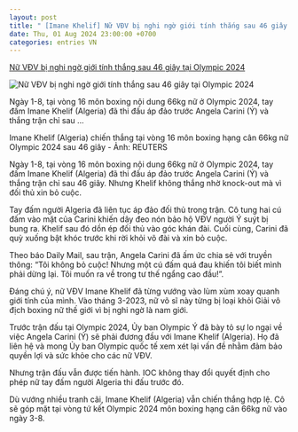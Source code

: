 ```yaml
---
layout: post
title: " [Imane Khelif] Nữ VĐV bị nghi ngờ giới tính thắng sau 46 giây tại Olympic 2024"
date: Thu, 01 Aug 2024 23:00:00 +0700
categories: entries VN
---
```

[Nữ VĐV bị nghi ngờ giới tính thắng sau 46 giây tại Olympic 2024](https://tuoitre.vn/nu-vdv-bi-nghi-ngo-gioi-tinh-thang-sau-46-giay-tai-olympic-2024-20240801193320709.htm)

![Nữ VĐV bị nghi ngờ giới tính thắng sau 46 giây tại Olympic 2024](https://cdn1.tuoitre.vn/zoom/600_315/471584752817336320/2024/8/1/2024-08-01t104614z178443257up1ek810tx059rtrmadp3olympics-2024-boxing-17225150402591218504838-120-0-1167-2000-crop-17225152023861310653650.jpg)

Ngày 1-8, tại vòng 16 môn boxing nội dung 66kg nữ ở Olympic 2024, tay đấm Imane Khelif (Algeria) đã thi đấu áp đảo trước Angela Carini (Ý) và thắng trận chỉ sau ...

Imane Khelif (Algeria) chiến thắng tại vòng 16 môn boxing hạng cân 66kg nữ Olympic 2024 sau 46 giây - Ảnh: REUTERS

Ngày 1-8, tại vòng 16 môn boxing nội dung 66kg nữ ở Olympic 2024, tay đấm Imane Khelif (Algeria) đã thi đấu áp đảo trước Angela Carini (Ý) và thắng trận chỉ sau 46 giây. Nhưng Khelif không thắng nhờ knock-out mà vì đối thủ xin bỏ cuộc.

Tay đấm người Algeria đã liên tục áp đảo đối thủ trong trận. Cô tung hai cú đấm vào mặt của Carini khiến dây đeo nón bảo hộ VĐV người Ý suýt bị bung ra. Khelif sau đó dồn ép đối thủ vào góc khán đài. Cuối cùng, Carini đã quỳ xuống bật khóc trước khi rời khỏi võ đài và xin bỏ cuộc.

Theo báo Daily Mail, sau trận, Angela Carini đã ấm ức chia sẻ với truyền thông: “Tôi không bỏ cuộc! Nhưng một cú đấm quá đau khiến tôi biết mình phải dừng lại. Tôi muốn ra về trong tư thế ngẩng cao đầu!”.

Đáng chú ý, nữ VĐV Imane Khelif đã từng vướng vào lùm xùm xoay quanh giới tính của mình. Vào tháng 3-2023, nữ võ sĩ này từng bị loại khỏi Giải vô địch boxing nữ thế giới vì bị nghi ngờ là nam giới.

Trước trận đấu tại Olympic 2024, Ủy ban Olympic Ý đã bày tỏ sự lo ngại về việc Angela Carini (Ý) sẽ phải đương đầu với Imane Khelif (Algeria). Họ đã liên hệ và mong Ủy ban Olympic quốc tế xem xét lại vấn đề nhằm đảm bảo quyền lợi và sức khỏe cho các nữ VĐV.

Nhưng trận đấu vẫn được tiến hành. IOC không thay đổi quyết định cho phép nữ tay đấm người Algeria thi đấu trước đó.

Dù vướng nhiều tranh cãi, Imane Khelif (Algeria) vẫn chiến thắng hợp lệ. Cô sẽ góp mặt tại vòng tứ kết Olympic 2024 môn boxing hạng cân 66kg nữ vào ngày 3-8.

